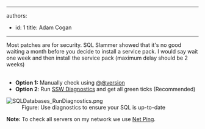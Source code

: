 

---
authors:
  - id: 1
    title: Adam Cogan
---




<span class='intro'> ​Most patches are for security. SQL Slammer showed that it's no good waiting a month before you decide to install a service pack. I would say wait one week and then install the service pack (maximum delay should be 2 weeks)<br><br><ul><li><strong>Option 1&#58;</strong>&#160;Manually check using&#160;<a href="https&#58;//www.ssw.com.au/ssw/KB/KB.asp?KBID=Q746022">@@version</a></li><li><strong>Option 2</strong>&#58; Run&#160;<a href="https&#58;//www.ssw.com.au/ssw/Diagnostics">SSW Diagnostics</a>&#160;and get all green ticks (Recommended)​</li></ul> </span>

<dl class="image"><dt>​<img src="/PublishingImages/SQLDatabases_RunDiagnostics.png" alt="SQLDatabases_RunDiagnostics.png" /></dt><dd>Figure&#58;&#160;Use diagnostics to ensure your SQL is up-to-date</dd></dl><b>​Note&#58;&#160;</b>To check all servers on my network we&#160;use&#160;<a href="https&#58;//www.ssw.com.au/ssw/Standards/DeveloperGeneral/networkTools.aspx#NetPing">Net Ping​</a>.<br><p></p>


